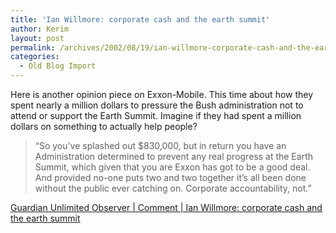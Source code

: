 ```yaml
---
title: 'Ian Willmore: corporate cash and the earth summit'
author: Kerim
layout: post
permalink: /archives/2002/08/19/ian-willmore-corporate-cash-and-the-earth-summit/
categories:
  - Old Blog Import
---
```

Here is another opinion piece on Exxon-Mobile. This time about how they spent nearly a million dollars to pressure the Bush administration not to attend or support the Earth Summit. Imagine if they had spent a million dollars on something to actually help people?


>   &#8220;So you&#8217;ve splashed out $830,000, but in return you have an Administration determined to prevent any real progress at the Earth Summit, which given that you are Exxon has got to be a good deal. And provided no-one puts two and two together it&#8217;s all been done without the public ever catching on. Corporate accountability, not.&#8221;


<a href="http://www.observer.co.uk/comment/story/0,6903,775212,00.html" onclick="_gaq.push(['_trackEvent', 'outbound-article', 'http://www.observer.co.uk/comment/story/0,6903,775212,00.html', 'Guardian Unlimited Observer | Comment | Ian Willmore: corporate cash and the earth summit']);" >Guardian Unlimited Observer | Comment | Ian Willmore: corporate cash and the earth summit</a>


